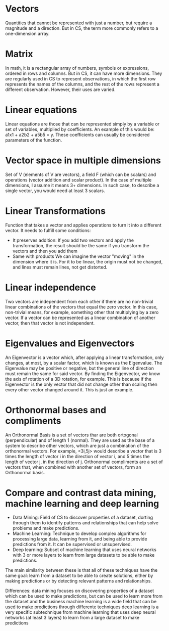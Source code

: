 # Vectors

Quantities that cannot be represented with just a number, but require a magnitude and a direction. 
But in CS, the term more commonly refers to a one-dimension array. 

# Matrix

In math, it is a rectangular array of numbers, symbols or expressions, ordered in rows and columns. 
But in CS, it can have more dimensions. 
They are regularly used in CS to represent observations, in which the first row represents the names of the columns, and the rest of the rows
represent a different observation. However, their uses are varied. 

# Linear equations

Linear equations are those that can be represented simply by a variable or set of variables, multiplied by coefficients.
An example of this would be: a1x1 + a2b2 + a5b5 = y.
These coefficients can usually be considered parameters of the function. 

# Vector space in multiple dimensions

Set of V (elements of V are vectors), a field F (which can be scalars) and operations (vector addition and scalar product). 
In the case of multiple dimensions, I assume it means 3+ dimensions. In such case, to describe a single vector, you would need at least 3 scalars. 

# Linear Transformations

Function that takes a vector and applies operations to turn it into a different vector. 
It needs to fulfill some conditions: 
* It preserves addition: If you add two vectors and apply the transformation, the result should be the same if you transform the vectors and
then you add them
* Same with products
We can imagine the vector "moving" in the dimension where it is. 
For it to be linear, the origin must not be changed, and lines must remain lines, not get distorted. 


# Linear independence

Two vectors are independent from each other if there are no non-trivial linear combinations of the vectors that equal the zero vector. 
In this case, non-trivial means, for example, something other that multiplying by a zero vector.
If a vector can be represented as a linear combination of another vector, then that vector is not independent. 

# Eigenvalues and Eigenvectors

An Eigenvector is a vector which, after applying a linear transformation, only changes, at most, by a scalar factor, which is known as the Eigenvalue. 
The Eigenvalue may be positive or negative, but the general line of direction must remain the same for said vector.
By finding the Eigenvector, we know the axis of rotation of a 3D rotation, for example. This is because if the Eigenvector is the only vector that did not change other than scaling then every other vector changed around it. This is just an example. 

# Orthonormal bases and compliments

An Orthonormal Basis is a set of vectors thar are both ortogonal (perpendicular) and of length 1 (normal). They are used as the base of a system to describe other vectors, which are just a combination of the orthonormal vectors. 
For example, <3i,5j> would describe a vector that is 3 times the length of vector i in the direction of vector i, and 5 times the length of vector j, in the direction of j. 
Orthonormal compliments are a set of vectors that, when combined with another set of vectors, form an Orthonormal basis. 

# Compare and contrast data mining, machine learning and deep learning

* Data Mining: Field of CS to discover properties of a dataset, dorting through them to identify patterns and relationships that can help solve problems and make predictions. 
* Machine Learning: Technique to develop complex algorithms for processing large data, learning from it, and being able to provide predictions from it. It can be supervised or unsupervised. 
* Deep learning: Subset of machine learning that uses neural networks with 3 or more layers to learn from large datasets to be able to make predictions. 

The main similarity between these is that all of these techniques have the same goal: learn from a dataset to be able to create solutions, either by making predictions or by detecting relevant patterns and relationships. 

Differences: 
data mining focuses on discovering properties of a dataset which can be used to make predictions, but can be used to learn more from the dataset and the business
machine learning is a wide field that can be used to make predictions through differente techniques
deep learning is a very specific subtechnique from machine learning that uses deep neural networks (at least 3 layers) to learn from a large dataset to make predictions